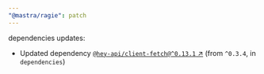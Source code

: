 ```yaml
---
"@mastra/ragie": patch
---
```

dependencies updates:
  - Updated dependency [`@hey-api/client-fetch@^0.13.1` ↗︎](https://www.npmjs.com/package/@hey-api/client-fetch/v/0.13.1) (from `^0.3.4`, in `dependencies`)
